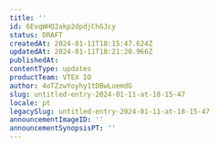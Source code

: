```yaml
---
title: ''
id: 6EvqWHQ2akp2dpdjChGJcy
status: DRAFT
createdAt: 2024-01-11T18:15:47.624Z
updatedAt: 2024-01-11T18:21:20.966Z
publishedAt: 
contentType: updates
productTeam: VTEX IO
author: 4oTZzwYoyhy1tDBwLuemdG
slug: untitled-entry-2024-01-11-at-18-15-47
locale: pt
legacySlug: untitled-entry-2024-01-11-at-18-15-47
announcementImageID: ''
announcementSynopsisPT: ''
---
```



